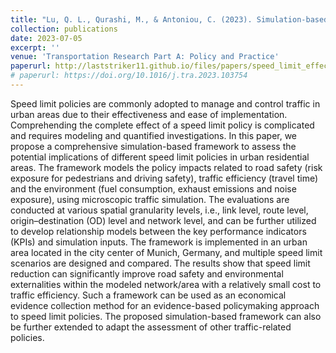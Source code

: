 ```yaml
---
title: "Lu, Q. L., Qurashi, M., & Antoniou, C. (2023). Simulation-based policy analysis: The case of urban speed limits. Transportation Research Part A: Policy and Practice, 175, 103754."
collection: publications
date: 2023-07-05
excerpt: ''
venue: 'Transportation Research Part A: Policy and Practice'
paperurl: http://laststriker11.github.io/files/papers/speed_limit_effect_manuscript_revised_r2.pdf
# paperurl: https://doi.org/10.1016/j.tra.2023.103754
---
```


Speed limit policies are commonly adopted to manage and control traffic in urban areas due to their effectiveness and ease of implementation. Comprehending the complete effect of a speed limit policy is complicated and requires modeling and quantified investigations. In this paper, we propose a comprehensive simulation-based framework to assess the potential implications of different speed limit policies in urban residential areas. The framework models the policy impacts related to road safety (risk exposure for pedestrians and driving safety), traffic efficiency (travel time) and the environment (fuel consumption, exhaust emissions and noise exposure), using microscopic traffic simulation. The evaluations are conducted at various spatial granularity levels, i.e., link level, route level, origin–destination (OD) level and network level, and can be further utilized to develop relationship models between the key performance indicators (KPIs) and simulation inputs. The framework is implemented in an urban area located in the city center of Munich, Germany, and multiple speed limit scenarios are designed and compared. The results show that speed limit reduction can significantly improve road safety and environmental externalities within the modeled network/area with a relatively small cost to traffic efficiency. Such a framework can be used as an economical evidence collection method for an evidence-based policymaking approach to speed limit policies. The proposed simulation-based framework can also be further extended to adapt the assessment of other traffic-related policies.  

